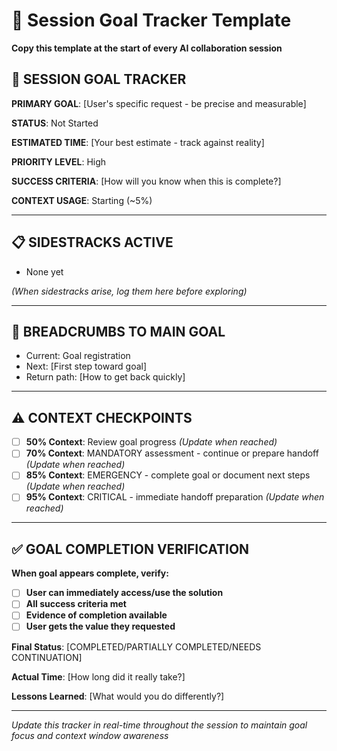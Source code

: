 # 🎯 Session Goal Tracker Template

**Copy this template at the start of every AI collaboration session**

## 🎯 SESSION GOAL TRACKER

**PRIMARY GOAL**: [User's specific request - be precise and measurable]

**STATUS**: Not Started

**ESTIMATED TIME**: [Your best estimate - track against reality]

**PRIORITY LEVEL**: High

**SUCCESS CRITERIA**: [How will you know when this is complete?]

**CONTEXT USAGE**: Starting (~5%)

---

## 📋 SIDESTRACKS ACTIVE

- None yet

*(When sidestracks arise, log them here before exploring)*

---

## 🧭 BREADCRUMBS TO MAIN GOAL

- Current: Goal registration
- Next: [First step toward goal]
- Return path: [How to get back quickly]

---

## ⚠️ CONTEXT CHECKPOINTS

- [ ] **50% Context**: Review goal progress *(Update when reached)*
- [ ] **70% Context**: MANDATORY assessment - continue or prepare handoff *(Update when reached)*
- [ ] **85% Context**: EMERGENCY - complete goal or document next steps *(Update when reached)*
- [ ] **95% Context**: CRITICAL - immediate handoff preparation *(Update when reached)*

---

## ✅ GOAL COMPLETION VERIFICATION

**When goal appears complete, verify:**

- [ ] **User can immediately access/use the solution**
- [ ] **All success criteria met**
- [ ] **Evidence of completion available**
- [ ] **User gets the value they requested**

**Final Status**: [COMPLETED/PARTIALLY COMPLETED/NEEDS CONTINUATION]

**Actual Time**: [How long did it really take?]

**Lessons Learned**: [What would you do differently?]

---

*Update this tracker in real-time throughout the session to maintain goal focus and context window awareness*